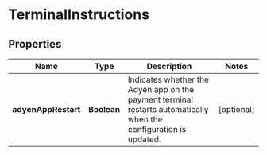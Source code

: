 

# TerminalInstructions


## Properties

| Name | Type | Description | Notes |
|------------ | ------------- | ------------- | -------------|
|**adyenAppRestart** | **Boolean** | Indicates whether the Adyen app on the payment terminal restarts automatically when the configuration is updated. |  [optional] |



